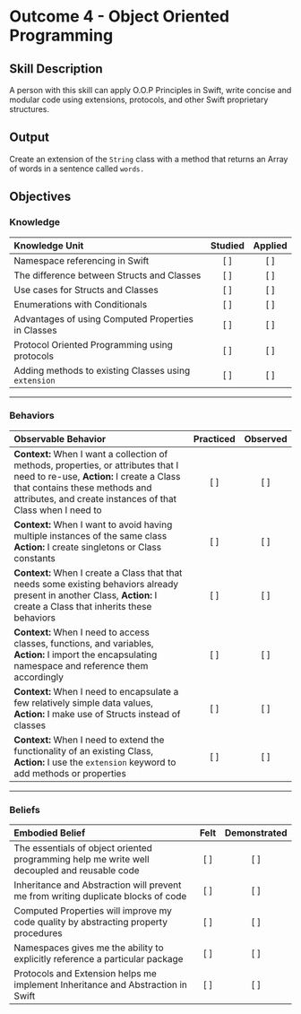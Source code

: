 # Outcome 4 - Object Oriented Programming
## Skill Description

A person with this skill can apply O.O.P Principles in Swift, write concise and modular code using extensions, protocols, and other Swift proprietary structures.

## Output

Create an extension of the `String` class with a method that returns an Array of words in a sentence called `words.`


## Objectives
### Knowledge

| Knowledge Unit   |      Studied      | Applied |
|:-------------|:------------------:|:--------:|
| Namespace referencing in Swift | [ ] | [ ] |
| The difference between Structs and Classes | [ ] | [ ] |
| Use cases for Structs and Classes | [ ] | [ ] |
| Enumerations with Conditionals | [ ] | [ ] |
| Advantages of using Computed Properties in Classes | [ ] | [ ] |
| Protocol Oriented Programming using protocols | [ ] | [ ] |
| Adding methods to existing Classes using `extension` | [ ] | [ ] |

-------

### Behaviors

| Observable Behavior   |      Practiced      | Observed |
|:-------------|:------------------:|:--------:|
| **Context:** When I want a collection of methods, properties, or attributes that I need to re-use, **Action:** I create a Class that contains these methods and attributes, and create instances of that Class when I need to | [ ] | [ ] |
| **Context:** When I want to avoid having multiple instances of the same class **Action:** I create singletons or Class constants | [ ] | [ ] |
| **Context:** When I create a Class that that needs some existing behaviors already present in another Class, **Action:** I create a Class that inherits these behaviors | [ ] | [ ] |
| **Context:** When I need to access classes, functions, and variables, **Action:**  I import the encapsulating namespace and reference them accordingly | [ ] | [ ] |
| **Context:** When I need to encapsulate a few relatively simple data values, **Action:** I make use of Structs instead of classes | [ ] | [ ] |
| **Context:** When I need to extend the functionality of an existing Class, **Action:** I use the `extension` keyword to add methods or properties | [ ] | [ ] |

-------

### Beliefs

| Embodied Belief   |      Felt      | Demonstrated |
|:-------------|:------------------:|:--------:|
| The essentials of object oriented programming help me write well decoupled and reusable code | [ ] | [ ] |
| Inheritance and Abstraction will prevent me from writing duplicate blocks of code | [ ] | [ ] |
| Computed Properties will improve my code quality by abstracting property procedures | [ ] | [ ] |
| Namespaces gives me the ability to explicitly reference a particular package | [ ] | [ ] |
| Protocols and Extension helps me implement Inheritance and Abstraction in Swift | [ ] | [ ] |
